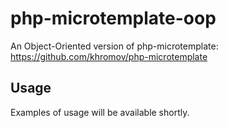 php-microtemplate-oop
=====================

An Object-Oriented version of php-microtemplate:
https://github.com/khromov/php-microtemplate

Usage
---------------------
Examples of usage will be available shortly.

